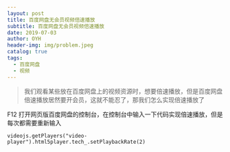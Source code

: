 ```yaml
---
layout: post
title: 百度网盘无会员视频倍速播放
subtitle: 百度网盘无会员视频倍速播放
date: 2019-07-03
author: OYH
header-img: img/problem.jpeg
catalog: true
tags:
  - 百度网盘
  - 视频
---
```


> 我们观看某些放在百度网盘上的视频资源时，想要倍速播放，但是百度网盘倍速播放居然要开会员，这就不能忍了，那我们怎么实现倍速播放了

F12 打开网页版百度网盘的控制台，在控制台中输入一下代码实现倍速播放，但是每次都需要重新输入

```
videojs.getPlayers("video-player").html5player.tech_.setPlaybackRate(2)
```
